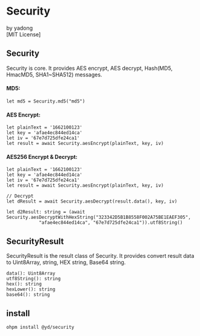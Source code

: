 # **Security**

by yadong <br>
[MIT License]

## Security

Security is core. It provides AES encrypt, AES decrypt, Hash(MD5, HmacMD5, SHA1~SHA512) messages.

#### MD5:

```arkts
let md5 = Security.md5("md5")
```

#### AES Encrypt:

```arkts
let plainText = '1662100123'
let key = 'afae4ec844ed14ca'
let iv = '67e7d725dfe24ca1'
let result = await Security.aesEncrypt(plainText, key, iv)
```

#### AES256 Encrypt & Decrypt:

```arkts
let plainText = '1662100123'
let key = 'afae4ec844ed14ca'
let iv = '67e7d725dfe24ca1'
let result = await Security.aesEncrypt(plainText, key, iv)

// Decrypt
let dResult = await Security.aesDecrypt(result.data(), key, iv)

let d2Result: string = (await Security.aesDecryptWithHexString("323342D5B1B8558F002A75BE1EAEF305",
            "afae4ec844ed14ca", "67e7d725dfe24ca1")).utf8String()
```

## SecurityResult

SecurityResult is the result class of Security. It provides convert result data to Uint8Array, string, HEX string,
Base64 string.

```arkts
data(): Uint8Array 
utf8String(): string 
hex(): string 
hexLower(): string
base64(): string
```

## install

```arkts
ohpm install @yd/security
```



